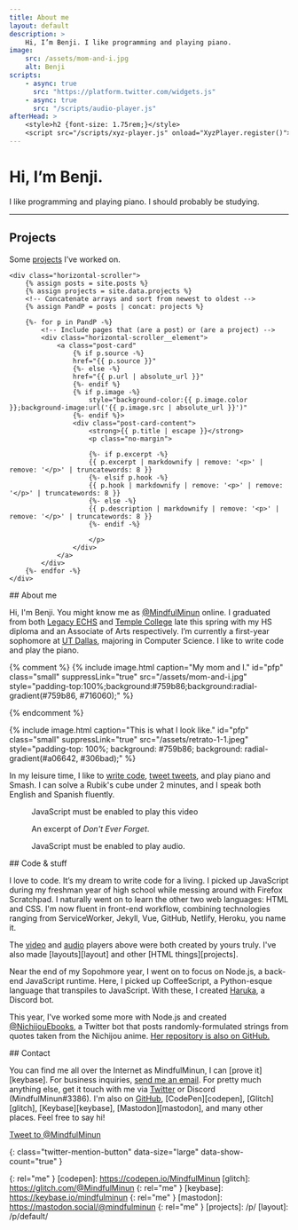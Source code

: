 ```yaml
---
title: About me
layout: default
description: >
    Hi, I’m Benji. I like programming and playing piano.
image:
    src: /assets/mom-and-i.jpg
    alt: Benji
scripts:
    - async: true
      src: "https://platform.twitter.com/widgets.js"
    - async: true
      src: "/scripts/audio-player.js"
afterHead: >
    <style>h2 {font-size: 1.75rem;}</style>
    <script src="/scripts/xyz-player.js" onload="XyzPlayer.register()"></script>
---
```


# Hi, I’m Benji.
I like programming and playing piano. I should probably be studying.
<hr>

<section>
    <h2>Projects</h2>
    <p>Some <a href="/p/">projects</a> I’ve worked on.</p>

    <div class="horizontal-scroller">
        {% assign posts = site.posts %}
        {% assign projects = site.data.projects %}
        <!-- Concatenate arrays and sort from newest to oldest -->
        {% assign PandP = posts | concat: projects %}

        {%- for p in PandP -%}
            <!-- Include pages that (are a post) or (are a project) -->
            <div class="horizontal-scroller__element">
                <a class="post-card"
                    {% if p.source -%}
                    href="{{ p.source }}"
                    {%- else -%}
                    href="{{ p.url | absolute_url }}"
                    {%- endif %}
                    {% if p.image -%}
                        style="background-color:{{ p.image.color }};background-image:url('{{ p.image.src | absolute_url }}')"
                    {%- endif %}>
                    <div class="post-card-content">
                        <strong>{{ p.title | escape }}</strong>
                        <p class="no-margin">

                        {%- if p.excerpt -%}
                        {{ p.excerpt | markdownify | remove: '<p>' | remove: '</p>' | truncatewords: 8 }}
                        {%- elsif p.hook -%}
                        {{ p.hook | markdownify | remove: '<p>' | remove: '</p>' | truncatewords: 8 }}
                        {%- else -%}
                        {{ p.description | markdownify | remove: '<p>' | remove: '</p>' | truncatewords: 8 }}
                        {%- endif -%}

                        </p>
                    </div>
                </a>
            </div>
        {%- endfor -%}
    </div>
</section>

<section markdown="1">
## About me

Hi, I'm Benji. You might know me as [@MindfulMinun][twitter] online. I graduated from both [Legacy ECHS](https://lechs.taylorisd.org) and [Temple College](https://templejc.edu) late this spring with my HS diploma and an Associate of Arts respectively. I’m currently a first-year sophomore at [UT Dallas](https://utdallas.edu), majoring in Computer Science. I like to write code and play the piano.


{% comment %}
{% include image.html
    caption="My mom and I."
    id="pfp" class="small"
    suppressLink="true"
    src="/assets/mom-and-i.jpg"
    style="padding-top:100%;background:#759b86;background:radial-gradient(#759b86, #716060);" %}


{% endcomment %}


{% include image.html
    caption="This is what I look like."
    id="pfp" class="small"
    suppressLink="true"
    src="/assets/retrato-1-1.jpeg"
    style="padding-top: 100%; background: #759b86; background: radial-gradient(#a06642, #306bad);" %}

In my leisure time, I like to [write code][github], [tweet tweets][twitter], and play piano and Smash. I can solve a Rubik's cube under 2 minutes, and I speak both English and Spanish fluently.
</section>

<figure>
    <div class="media-box">
        <xyz-player
            srcset="
                https://benjic.xyz/assets/goodbye/goodbye.webm video/webm,
                https://benjic.xyz/assets/goodbye/goodbye.mp4 video/mp4"
        ></xyz-player>
    </div>
    <noscript>
        <div class="block-warn">
            <p>JavaScript must be enabled to play this video</p>
        </div>
    </noscript>
    <figcaption>An excerpt of <em>Don't Ever Forget</em>.</figcaption>
</figure>

<figure>
    <div class="audio-player" hidden>
        <audio>
            <source src="/assets/goodbye/Don't_Ever_Forget--Musescore-2018-11-23.ogg" type="audio/ogg">
            <source src="/assets/goodbye/Don't_Ever_Forget--Musescore-2018-11-23.mp3" type="audio/mpeg">
        </audio>
        <div class="audio-player__content">
            <span class="title">Don’t Ever Forget &mdash; Arata Iiyoshi</span>
            <span class="song-data">
                <!-- <a href="/assets/goodbye/Copia de Goodbye.zip" class="txt-alike"
                    download="Don't Ever Forget.zip"
                    title="Download Garageband Project file (zipped)"
                    aria-label="Download Garageband Project file (zipped)">
                    <span class="txt-u">Garageband</span>
                    <i class="material-icons audio-player__icon">get_app</i>
                </a> -->
                <a href="https://musescore.com/user/16771186/scores/5222447"
                    class="txt-alike" target="_blank"
                    aria-label="View in Musescore (opens new tab)"
                    >
                    View in Musescore
                    <i class="material-icons audio-player__icon">open_in_new</i>
                </a>
                <a href="/assets/goodbye/Don't_Ever_Forget--Musescore-2018-11-23.mp3" class="txt-alike"
                    download="Don't Ever Forget.mp3"
                    title="Download mp3"
                    aria-label="Download mp3">
                    .mp3
                    <i class="material-icons audio-player__icon">get_app</i>
                </a>
                <a href="/assets/goodbye/Don't_Ever_Forget--Musescore-2018-11-23.ogg" class="txt-alike"
                    download="Don't Ever Forget.ogg"
                    title="Download ogg"
                    aria-label="Download ogg">
                    .ogg
                    <i class="material-icons audio-player__icon">get_app</i>
                </a>
            </span>
        </div>
    </div>
    <noscript>
        <div class="block-warn">
            <p>JavaScript must be enabled to play audio.</p>
        </div>
    </noscript>
</figure>

<section markdown="1">
## Code &amp; stuff

I love to code. It’s my dream to write code for a living. I picked up JavaScript during my freshman year of high school while messing around with Firefox Scratchpad. I naturally went on to learn the other two web languages: HTML and CSS. I'm now fluent in front-end workflow, combining technologies ranging from ServiceWorker, Jekyll, Vue, GitHub, Netlify, Heroku, you name it.

The [video](https://github.com/MindfulMinun/xyz-custom-elements) and [audio](https://codepen.io/MindfulMinun/pen/vRjPwP) players above were both created by yours truly. I've also made [layouts][layout] and other [HTML things][projects].

Near the end of my Sopohmore year, I went on to focus on Node.js, a back-end JavaScript runtime. Here, I picked up CoffeeScript, a Python-esque language that transpiles to JavaScript. With these, I created [Haruka][haruka], a Discord bot.

This year, I've worked some more with Node.js and created [@NichijouEbooks][NichijouEbooks], a Twitter bot that posts randomly-formulated strings from quotes taken from the Nichijou anime. [Her repository is also on GitHub.](https://github.com/MindfulMinun/nichijouebooks)
</section>

<section markdown="1">
## Contact

You can find me all over the Internet as MindfulMinun, I can [prove it][keybase]. For business inquiries, [send me an email](mailto:importantmails4bc@gmail.com). For pretty much anything else, get it touch with me via [Twitter][twitter] or Discord (MindfulMinun#3386). I'm also on [GitHub][github], [CodePen][codepen], [Glitch][glitch], [Keybase][keybase], [Mastodon][mastodon], and many other places. Feel free to say hi!

[Tweet to @MindfulMinun][twitter-intent]
</section>

<!-- References -->
[twitter]: https://twitter.com/MindfulMinun

[twitter-intent]: https://twitter.com/intent/tweet?screen_name=MindfulMinun&ref_src=twsrc%5Etfw "Tweet to @MindfulMinun"
{: class="twitter-mention-button" data-size="large" data-show-count="true" }

[haruka]: https://github.com/MindfulMinun/discord-haruka
[NichijouEbooks]: https://twitter.com/NichijouEbooks
[github]: https://github.com/MindfulMinun
{: rel="me" }
[codepen]: https://codepen.io/MindfulMinun
[glitch]: https://glitch.com/@MindfulMinun
{: rel="me" }
[keybase]: https://keybase.io/mindfulminun
{: rel="me" }
[mastodon]: https://mastodon.social/@mindfulminun
{: rel="me" }
[projects]: /p/
[layout]: /p/default/

